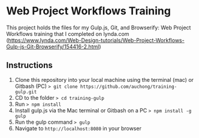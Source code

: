 # Web Project Workflows Training

This project holds the files for my Gulp.js, Git, and Browserify: Web Project Workflows training that I completed on lynda.com (https://www.lynda.com/Web-Design-tutorials/Web-Project-Workflows-Gulp-js-Git-Browserify/154416-2.html) 

## Instructions
1. Clone this repository into your local machine using the terminal (mac) or Gitbash (PC) `> git clone https://github.com/auchong/training-gulp.git`
2. CD to the folder `> cd training-gulp`
3. Run `> npm install`
4. Install gulp.js via the Mac terminal or Gitbash on a PC `> npm install -g gulp`
5. Run the gulp command `> gulp`
6. Navigate to `http://localhost:8080` in your browser
